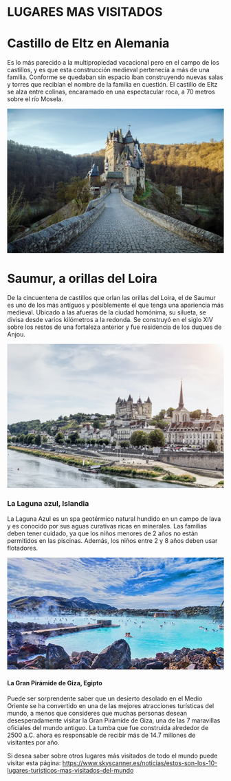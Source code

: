 # LUGARES MAS VISITADOS

# Castillo de Eltz en Alemania
Es lo más parecido a la multipropiedad vacacional pero en el campo de los castillos, y es que esta construcción medieval pertenecía a más de una familia. Conforme se quedaban sin espacio iban construyendo nuevas salas y torres que recibían el nombre de la familia en cuestión. El castillo de Eltz se alza entre colinas, encaramado en una espectacular roca, a 70 metros sobre el río Mosela.

 ![y-image-alt-tag](https://github.com/mafergm/proyecto1progra/blob/master/tres.jpg)


# Saumur, a orillas del Loira 
De la cincuentena de castillos que orlan las orillas del Loira, el de Saumur es uno de los más antiguos y posiblemente el que tenga una apariencia más medieval. Ubicado a las afueras de la ciudad homónima, su silueta, se divisa desde varios kilómetros a la redonda. Se construyó en el siglo XIV sobre los restos de una fortaleza anterior y fue residencia de los duques de Anjou. 

![y-image-alt-tag](https://github.com/mafergm/proyecto1progra/blob/master/dos.jpg)
 

<h3>La Laguna azul, Islandia </h3>
<p>La Laguna Azul es un spa geotérmico natural hundido en un campo de lava y es conocido por sus aguas curativas ricas en minerales. Las familias deben tener cuidado, ya que los niños menores de 2 años no están permitidos en las piscinas. Además, los niños entre 2 y 8 años deben usar flotadores.</p>

![y-image-alt-tag](https://github.com/mafergm/proyecto1progra/blob/master/La%20laguna%20azul.jpg)

<h4>La Gran Pirámide de Giza, Egipto </h4>
<p>Puede ser sorprendente saber que un desierto desolado en el Medio Oriente se ha convertido en una de las mejores atracciones turísticas del mundo, a menos que consideres que muchas personas desean desesperadamente visitar la Gran Pirámide de Giza, una de las 7 maravillas oficiales del mundo antiguo. La tumba que fue construida alrededor de 2500 a.C. ahora es responsable de recibir más de 14.7 millones de visitantes por año.</p>


Si desea saber sobre otros lugares más visitados de todo el mundo puede visitar esta página:
https://www.skyscanner.es/noticias/estos-son-los-10-lugares-turisticos-mas-visitados-del-mundo
